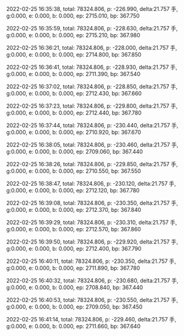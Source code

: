 2022-02-25 16:35:38, total: 78324.806, p: -226.990, delta:21.757 手, g:0.000, e: 0.000, b: 0.000, ep: 2715.010, bp: 367.750

2022-02-25 16:35:59, total: 78324.806, p: -228.630, delta:21.757 手, g:0.000, e: 0.000, b: 0.000, ep: 2715.210, bp: 367.980

2022-02-25 16:36:21, total: 78324.806, p: -228.000, delta:21.757 手, g:0.000, e: 0.000, b: 0.000, ep: 2714.800, bp: 367.850

2022-02-25 16:36:41, total: 78324.806, p: -228.930, delta:21.757 手, g:0.000, e: 0.000, b: 0.000, ep: 2711.390, bp: 367.540

2022-02-25 16:37:02, total: 78324.806, p: -228.850, delta:21.757 手, g:0.000, e: 0.000, b: 0.000, ep: 2712.430, bp: 367.660

2022-02-25 16:37:23, total: 78324.806, p: -229.800, delta:21.757 手, g:0.000, e: 0.000, b: 0.000, ep: 2712.440, bp: 367.780

2022-02-25 16:37:44, total: 78324.806, p: -230.440, delta:21.757 手, g:0.000, e: 0.000, b: 0.000, ep: 2710.920, bp: 367.670

2022-02-25 16:38:05, total: 78324.806, p: -230.460, delta:21.757 手, g:0.000, e: 0.000, b: 0.000, ep: 2709.060, bp: 367.440

2022-02-25 16:38:26, total: 78324.806, p: -229.850, delta:21.757 手, g:0.000, e: 0.000, b: 0.000, ep: 2710.550, bp: 367.550

2022-02-25 16:38:47, total: 78324.806, p: -230.120, delta:21.757 手, g:0.000, e: 0.000, b: 0.000, ep: 2712.120, bp: 367.780

2022-02-25 16:39:08, total: 78324.806, p: -230.350, delta:21.757 手, g:0.000, e: 0.000, b: 0.000, ep: 2712.370, bp: 367.840

2022-02-25 16:39:29, total: 78324.806, p: -230.310, delta:21.757 手, g:0.000, e: 0.000, b: 0.000, ep: 2712.570, bp: 367.860

2022-02-25 16:39:50, total: 78324.806, p: -229.920, delta:21.757 手, g:0.000, e: 0.000, b: 0.000, ep: 2712.400, bp: 367.790

2022-02-25 16:40:11, total: 78324.806, p: -230.350, delta:21.757 手, g:0.000, e: 0.000, b: 0.000, ep: 2711.890, bp: 367.780

2022-02-25 16:40:32, total: 78324.806, p: -230.680, delta:21.757 手, g:0.000, e: 0.000, b: 0.000, ep: 2708.840, bp: 367.440

2022-02-25 16:40:53, total: 78324.806, p: -230.550, delta:21.757 手, g:0.000, e: 0.000, b: 0.000, ep: 2709.050, bp: 367.450

2022-02-25 16:41:14, total: 78324.806, p: -229.460, delta:21.757 手, g:0.000, e: 0.000, b: 0.000, ep: 2711.660, bp: 367.640